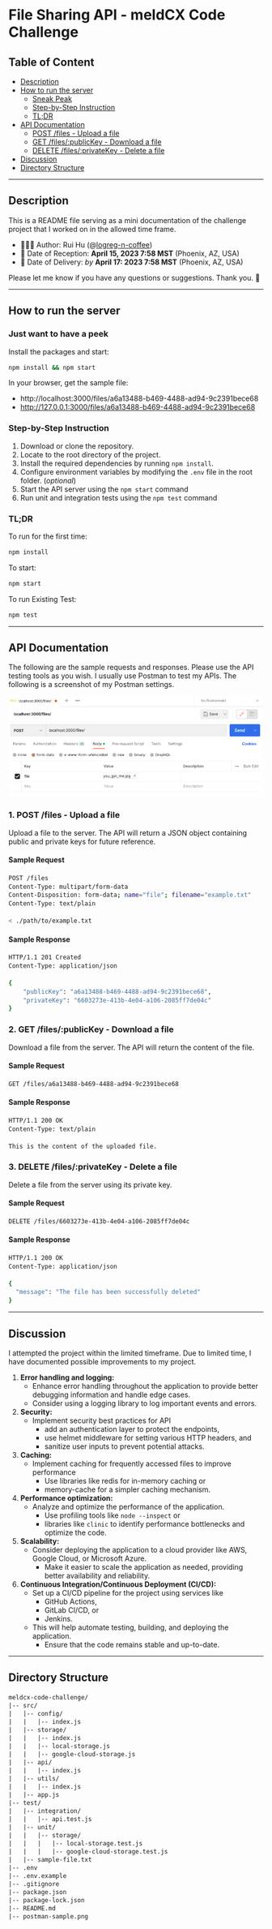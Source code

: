 # File Sharing API - meldCX Code Challenge

## Table of Content
* [Description](#description)
* [How to run the server](#how-to-run-the-server)
  * [Sneak Peak](#just-want-to-have-a-peek)
  * [Step-by-Step Instruction](#step-by-step-instruction)
  * [TL;DR](#tldr)
* [API Documentation](#api-documentation)
  * [POST /files - Upload a file](#1-post-files---upload-a-file)
  * [GET /files/:publicKey - Download a file](#2-get-filespublickey---download-a-file)
  * [DELETE /files/:privateKey - Delete a file](#3-delete-filesprivatekey---delete-a-file)
* [Discussion](#discussion)
* [Directory Structure](#directory-structure)

---

## Description

This is a README file serving as a mini documentation of the challenge project 
that I worked on in the allowed time frame.
* 👨🏻‍💻 Author: Rui Hu (@[logreg-n-coffee](https://github.com/logreg-n-coffee))
* 🌱 Date of Reception: **April 15, 2023 7:58 MST** (Phoenix, AZ, USA)
* 🌳 Date of Delivery: _by_ **April 17: 2023 7:58 MST** (Phoenix, AZ, USA)

Please let me know if you have any questions or suggestions. Thank you. 🥳

---

## How to run the server

### Just want to have a peek

Install the packages and start:

```bash
npm install && npm start
```

In your browser, get the sample file:
* http://localhost:3000/files/a6a13488-b469-4488-ad94-9c2391bece68
* http://127.0.0.1:3000/files/a6a13488-b469-4488-ad94-9c2391bece68


### Step-by-Step Instruction

1. Download or clone the repository.
2. Locate to the root directory of the project.
3. Install the required dependencies by running `npm install`.
4. Configure environment variables by modifying the `.env` file in the root folder. (_optional_)
5. Start the API server using the `npm start` command
6. Run unit and integration tests using the `npm test` command

### TL;DR

To run for the first time:
```bash
npm install
```

To start:
```bash
npm start
```

To run Existing Test:
```bash
npm test
```

---

## API Documentation

The following are the sample requests and responses. Please use the API testing tools as you wish.
I usually use Postman to test my APIs. The following is a screenshot of my Postman settings.

![Postman Sample](postman-sample.png)

### 1. POST /files - Upload a file

Upload a file to the server. The API will return a JSON object containing public and private keys for future reference.

#### Sample Request

```bash
POST /files
Content-Type: multipart/form-data
Content-Disposition: form-data; name="file"; filename="example.txt"
Content-Type: text/plain

< ./path/to/example.txt
```

#### Sample Response

```bash
HTTP/1.1 201 Created
Content-Type: application/json

{
    "publicKey": "a6a13488-b469-4488-ad94-9c2391bece68",
    "privateKey": "6603273e-413b-4e04-a106-2085ff7de04c"
}
```

### 2. GET /files/:publicKey - Download a file

Download a file from the server. The API will return the content of the file.

#### Sample Request

```bash
GET /files/a6a13488-b469-4488-ad94-9c2391bece68
```

#### Sample Response

```bash
HTTP/1.1 200 OK
Content-Type: text/plain

This is the content of the uploaded file.
```

### 3. DELETE /files/:privateKey - Delete a file

Delete a file from the server using its private key.

#### Sample Request

```bash
DELETE /files/6603273e-413b-4e04-a106-2085ff7de04c
```

#### Sample Response

```bash
HTTP/1.1 200 OK
Content-Type: application/json

{
  "message": "The file has been successfully deleted"
}
```

---

## Discussion

I attempted the project within the limited timeframe. 
Due to limited time, I have documented possible improvements to my project. 

1. **Error handling and logging:** 
   - Enhance error handling throughout the application to provide better debugging information and handle edge cases. 
   - Consider using a logging library to log important events and errors.
2. **Security:** 
   - Implement security best practices for API
     - add an authentication layer to protect the endpoints, 
     - use helmet middleware for setting various HTTP headers, and 
     - sanitize user inputs to prevent potential attacks.
3. **Caching:** 
   - Implement caching for frequently accessed files to improve performance
     - Use libraries like redis for in-memory caching or 
     - memory-cache for a simpler caching mechanism.
4. **Performance optimization:** 
   - Analyze and optimize the performance of the application. 
     - Use profiling tools like `node --inspect` or 
     - libraries like `clinic` to identify performance bottlenecks and optimize the code.
5. **Scalability:** 
   - Consider deploying the application to a cloud provider like AWS, Google Cloud, or Microsoft Azure. 
     - Make it easier to scale the application as needed, providing better availability and reliability.
6. **Continuous Integration/Continuous Deployment (CI/CD):** 
   - Set up a CI/CD pipeline for the project using services like 
     - GitHub Actions, 
     - GitLab CI/CD, or 
     - Jenkins. 
   - This will help automate testing, building, and deploying the application.
     - Ensure that the code remains stable and up-to-date.

---

## Directory Structure

```
meldcx-code-challenge/
|-- src/
|   |-- config/
|   |   |-- index.js
|   |-- storage/
|   |   |-- index.js
|   |   |-- local-storage.js
|   |   |-- google-cloud-storage.js
|   |-- api/
|   |   |-- index.js
|   |-- utils/
|   |   |-- index.js
|   |-- app.js
|-- test/
|   |-- integration/
|   |   |-- api.test.js
|   |-- unit/
|   |   |-- storage/
|   |   |   |-- local-storage.test.js
|   |   |   |-- google-cloud-storage.test.js
|   |-- sample-file.txt
|-- .env
|-- .env.example
|-- .gitignore
|-- package.json
|-- package-lock.json
|-- README.md
|-- postman-sample.png
```
